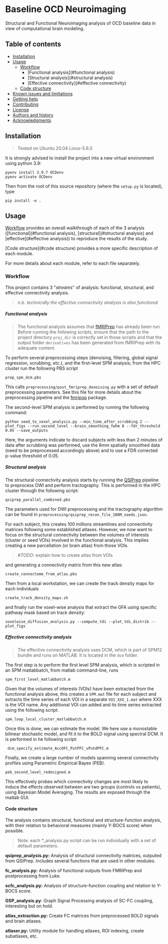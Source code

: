 Baseline OCD Neuroimaging
=========================================
Structural and Functional Neuroimaging analysis of OCD baseline data in view of computational brain modeling.

<!-- dependencies: pybct, h5py, nibabel, nilearn, pandas, scipy, sklearn, statsmodel.
     insert badges instead -->

Table of contents
-----------------
* [Installation](#installation)
* [Usage](#usage)
  - [Workflow](#workflow)
    + [Functional analysis](#functional analysis)
    + [Structural analysis](#structural analysis)
    + [Effective connectivity](#effective connectivity)
  - [Code structure](#code)
* [Known issues and limitations](#known-issues-and-limitations)
* [Getting help](#getting-help)
* [Contributing](#contributing)
* [License](#license)
* [Authors and history](#authors-and-history)
* [Acknowledgments](#acknowledgments)

Installation
------------
> Tested on Ubuntu 20.04
> Linux-5.8.0

It is strongly advised to install the project into a new virtual environment using python 3.9:

    pyenv install 3.9.7 OCDenv
    pyenv activate OCDenv

Then from the root of this source repository (where the `setup.py` is located), type

    pip install -e .


Usage
-----

[Workflow](#workflow) provides an overall walkthrough of each of the 3 analysis ([functional](#functional analysis), [structural](#structural analysis) and [effective](#effective analysis)) to reproduce the results of the study.


[Code structure](#code structure) provides a more specific description of each module.

For more details about each module, refer to each file separately.

### Workflow

This project contains 3 "*streams*" of analysis: functional, structural, and effective connectivity analysis.
> _n.b. technically the effective connectivity analysis is also functional_

##### Functional analysis
> The functional analysis assumes that [fMRIPrep](https://github.com/nipreps/fmriprep) has already been run. Before running the following scripts, ensure that the path to the project directory `proj_dir` is correctly set in those scripts and that the output folder `derivatives` has been generated from fMRIPrep with its adequate content.

To perform several preprocessing steps (denoising, filtering, global signal regression, scrubbing, etc.), and the first-level SPM analysis; from the HPC cluster run the following PBS script

    prep_spm_dcm.pbs

This calls `preprocessing/post_fmriprep_denoising.py` with a set of default preprocessing parameters. See this file for more details about the preprocessing pipeline and the [fmripop](https://github.com/brain-modelling-group/fmripop) package.

The second-level SPM analysis is performed by running the following command:

    python seed_to_voxel_analysis.py --min_time_after_scrubbing 2 --plot_figs --run_second_level --brain_smoothing_fwhm 8 --fdr_threshold 0.05 --save_outputs

Here, the arguments indicate to discard subjects with less than 2 minutes of data after scrubbing was performed, use the 8mm spatially smoothed data (need to be preprocessed accordingly above) and to use a FDR corrected p-value threshold of 0.05.


##### Structural analysis

The structural connectivity analysis starts by running the [QSIPrep](https://github.com/PennLINC/qsiprep) pipeline to preprocess DWI and perform tractography.
This is performed in the HPC cluster through the following script:

    qsiprep_parallel_combined.pbs

The parameters used for DWI preprocessing and the tractography algorithm can be found in `preprocessing/qsiprep_recon_file_100M_seeds.json`.

For each subject, this creates 100 millions streamlines and connectivity matrices following some established atlases. However, we now want to focus on the structural connectivity between the volumes of interests (cluster or seed VOIs) involved in the functional analysis. This implies creating a new parcellation (or brain atlas) from those VOIs.
> _#TODO:_ explain how to create atlas from VOIs

and generating a connectivity matrix from this new atlas:

    create_connectome_from_atlas.pbs

Then from a local workstation, we can create the track density maps for each individuals

    create_track_density_maps.sh

and finally run the voxel-wise analysis that extract the GFA using specific pathway mask based on track density:

    voxelwise_diffusion_analysis.py --compute_tdi --plot_tdi_distrib --plot_figs


##### Effective connectivity analysis

> The effective connectivity analysis uses DCM, which is part of SPM12 bundle and runs on MATLAB. It is located in the `dcm` folder.

The first step is to perform the first level SPM analysis, which is scripted in an SPM matlabbatch, from matlab command-line, runs

    spm_first_level_matlabbatch.m

Given that the volumes of interests (VOIs) have been extracted from the functional analysis above, this creates a `SPM.mat` file for each subject and extracts the time series of each VOI in a separate `VOI_XXX_1.mat` where XXX is the VOI name.
Any additional VOI can added and its time series extracted using the following script:

    spm_loop_local_cluster_matlabbatch.m

Once this is done, we can estimate the model. We here use a monostable bilinear stochastic model, and fit it to the BOLD signal using spectral DCM. It is performed in he following script:

     dcm_specify_estimate_AccOFC_PutPFC_vPutdPFC.m

Finally, we create a large number of models spanning several connectivity profiles using Parametric Empirical Bayes (PEB).

    peb_second_level_redesigned.m

This effectively probes which connectivity changes are most likely to induce the effects observed between are two groups (controls vs patients), using Bayesian Model Averaging. The results are exposed through the matlab GUI.


#### Code structure

The analysis contains structural, functional and structure-function analysis, with their relation to behavioral measures (mainly Y-BOCS score) when possible.

> Note: each *_analysis.py script can be run individually with a set of default parameters.

**qsiprep_analysis.py:** Analysis of structural connectivity matrices, outputed from QSIPrep. Includes several functions that are used in other modules.

**fc_analysis.py:** Analysis of functional outputs from FMRIPrep and postprocessing from Luke.

**scfc_analysis.py:** Analysis of structure-function coupling and relation to Y-BOCS score.

**GSP_analysis.py**: Graph Signal Processing analysis of SC-FC coupling, interesting but on hold.

**atlas_extraction.py:** Create FC matrices from preprocessed BOLD signals and brain atlases.

**atlaser.py:** Utility module for handling atlases, ROI indexing, create subatlases, etc.
